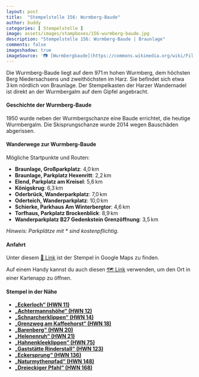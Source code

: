 ```yaml
---
layout: post
title:  "Stempelstelle 156: Wurmberg-Baude"
author: buddy
categories: [ Stempelstelle ]
image: assets/images/stampboxes/156-wurmberg-baude.jpg
description: "Stempelstelle 156: Wurmberg-Baude | Braunlage"
comments: false
imageshadow: true
imageSource: '📷 [Wurmbergbaude](https://commons.wikimedia.org/wiki/File:Wurmbergbaude.jpg) von <a href="//commons.wikimedia.org/wiki/User:B.Thomas95" title="User:B.Thomas95">Thomas Binder</a> unter Lizenz [CC BY-SA 4.0](https://creativecommons.org/licenses/by-sa/4.0)'
---
```


Die Wurmberg-Baude liegt auf dem 971 m hohen Wurmberg, dem höchsten Berg Niedersachsens und zweithöchsten im Harz. Sie befindet sich etwa 3 km nördlich von Braunlage. Der Stempelkasten der Harzer Wandernadel ist direkt an der Wurmbergalm auf dem Gipfel angebracht. 

#### Geschichte der Wurmberg-Baude

1950 wurde neben der Wurmbergschanze eine Baude errichtet, die heutige Wurmbergalm. Die Skisprungschanze wurde 2014 wegen Bauschäden abgerissen. 

#### Wanderwege zur Wurmberg-Baude

Mögliche Startpunkte und Routen:

- **Braunlage, Großparkplatz**: 4,0 km
- **Braunlage, Parkplatz Hexenritt**: 2,2 km
- **Elend, Parkplatz am Kreisel**: 5,6 km
- **Königskrug**: 6,3 km
- **Oderbrück, Wanderparkplatz**: 7,0 km
- **Oderteich, Wanderparkplatz**: 10,0 km
- **Schierke, Parkhaus Am Winterbergtor**: 4,6 km
- **Torfhaus, Parkplatz Brockenblick**: 8,9 km
- **Wanderparkplatz B27 Gedenkstein Grenzöffnung**: 3,5 km

*Hinweis: Parkplätze mit \* sind kostenpflichtig.* 

#### Anfahrt

Unter diesem [📍 Link](https://www.google.com/maps/dir/?api=1&origin=&destination=51.75643%2C%2010.61868) ist der Stempel in Google Maps zu finden.

<div class="android-only">
  Auf einem Handy kannst du auch diesen 
  <a href="geo:51.75643,10.61868">🗺️ Link</a> 
  verwenden, um den Ort in einer Kartenapp zu öffnen.
  <p></p>
</div>

#### Stempel in der Nähe

- [**„Eckerloch“ (HWN 11)**](/stempelstelle-11-eckerloch)
- [**„Achtermannshöhe“ (HWN 12)**](/stempelstelle-12-achtermannshoehe)
- [**„Schnarcherklippen“ (HWN 14)**](/stempelstelle-14-schnarcherklippen)
- [**„Grenzweg am Kaffeehorst“ (HWN 18)**](/stempelstelle-18-grenzweg-am-kaffeehorst)
- [**„Barenberg“ (HWN 20)**](/stempelstelle-20-barenberg)
- [**„Helenenruh“ (HWN 21)**](/stempelstelle-21-helenenruh)
- [**„Hahnenkleeklippen“ (HWN 75)**](/stempelstelle-75-hahnenkleeklippen)
- [**„Gaststätte Rinderstall“ (HWN 123)**](/stempelstelle-123-gaststaette-rinderstall)
- [**„Eckersprung“ (HWN 136)**](/stempelstelle-136-eckersprung)
- [**„Naturmythenpfad“ (HWN 148)**](/stempelstelle-148-naturmythenpfad)
- [**„Dreieckiger Pfahl“ (HWN 168)**](/stempelstelle-168-dreieckiger-pfahl)
